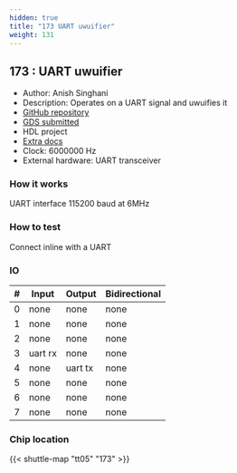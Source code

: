 ```yaml
---
hidden: true
title: "173 UART uwuifier"
weight: 131
---
```


## 173 : UART uwuifier

* Author: Anish Singhani
* Description: Operates on a UART signal and uwuifies it
* [GitHub repository](https://github.com/asinghani/uwuifier-tt05)
* [GDS submitted](https://github.com/asinghani/uwuifier-tt05/actions/runs/6753480945)
* HDL project
* [Extra docs]()
* Clock: 6000000 Hz
* External hardware: UART transceiver



### How it works

UART interface 115200 baud at 6MHz


### How to test

Connect inline with a UART


### IO

| # | Input        | Output       | Bidirectional      |
|---|--------------|--------------| -------------------|
| 0 | none  | none | none |
| 1 | none  | none | none |
| 2 | none  | none | none |
| 3 | uart rx  | none | none |
| 4 | none  | uart tx | none |
| 5 | none  | none | none |
| 6 | none  | none | none |
| 7 | none  | none | none |

### Chip location

{{< shuttle-map "tt05" "173" >}}
